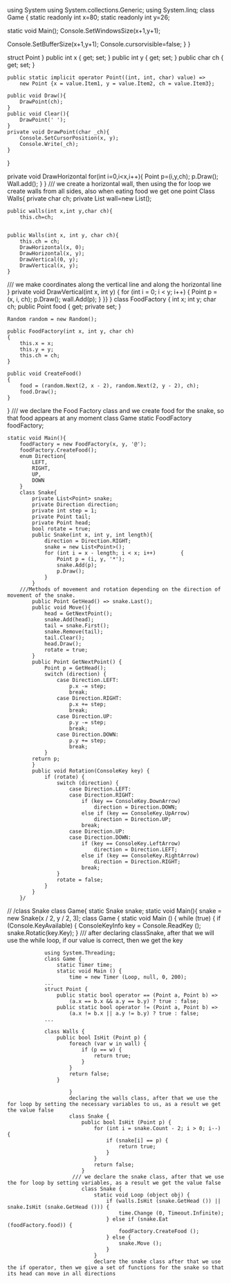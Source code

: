 
using System
using System.collections.Generic;
using System.linq;
class Game {
     static readonly int x=80;
     static readonly int y=26;

static void Main();
Console.SetWindowsSize(x+1,y+1);



Console.SetBufferSize(x+1,y+1);
Console.cursorvisible=false;
}
}

struct Point }
public int x { get; set; }
    public int y { get; set; }
    public char ch { get; set; }

    public static implicit operator Point((int, int, char) value) => 
        new Point {x = value.Item1, y = value.Item2, ch = value.Item3};

    public void Draw(){
        DrawPoint(ch);
    }
    public void Clear(){
        DrawPoint(' ');
    }
    private void DrawPoint(char _ch){
        Console.SetCursorPosition(x, y);
        Console.Write(_ch);
    }
}

private void DrawHorizontal
    for(int i=0,i<x,i++){
        Point p=(i,y,ch);
p.Draw();
Wall.add();
    }
}
/// we create a horizontal wall, then using the for loop we create walls from all sides, also when eating food we get one point
Class Walls{
    private char ch; 
    private List<Point> wall=new List<Point>();

    public walls(int x,int y,char ch){
        this.ch=ch;

    
    public Walls(int x, int y, char ch){
        this.ch = ch;
        DrawHorizontal(x, 0);
        DrawHorizontal(x, y);
        DrawVertical(0, y);
        DrawVertical(x, y);
    }
/// we make coordinates along the vertical line and along the horizontal line
    }
    private void DrawVertical(int x, int y) {
        for (int i = 0; i < y; i++) {
            Point p = (x, i, ch);
            p.Draw();
            wall.Add(p);
        }
    }}
}
class FoodFactory
{
    int x;
    int y;
    char ch;
    public Point food { get; private set; }

    Random random = new Random();

    public FoodFactory(int x, int y, char ch)
    {
        this.x = x;
        this.y = y;
        this.ch = ch;
    }

    public void CreateFood()
    {
        food = (random.Next(2, x - 2), random.Next(2, y - 2), ch);
        food.Draw();
    }
}
/// we declare the Food Factory class and we create food for the snake, so that food appears at any moment
class Game
    static FoodFactory foodFactory;

    static void Main(){
        foodFactory = new FoodFactory(x, y, '@');
        foodFactory.CreateFood();
        enum Direction{
            LEFT,
            RIGHT,
            UP,
            DOWN
        }
        class Snake{
            private List<Point> snake;
            private Direction direction;
            private int step = 1;
            private Point tail;
            private Point head;
            bool rotate = true;
            public Snake(int x, int y, int length){
                direction = Direction.RIGHT;
                snake = new List<Point>();
                for (int i = x - length; i < x; i++)        {
                    Point p = (i, y, '*');
                    snake.Add(p);
                    p.Draw();
                }
            }
        ///Methods of movement and rotation depending on the direction of movement of the snake.
            public Point GetHead() => snake.Last();
            public void Move(){
                head = GetNextPoint();
                snake.Add(head);
                tail = snake.First();
                snake.Remove(tail);
                tail.Clear();
                head.Draw();
                rotate = true;
            }
            public Point GetNextPoint() {
                Point p = GetHead();
                switch (direction) {
                    case Direction.LEFT:
                        p.x -= step;
                        break;
                    case Direction.RIGHT:
                        p.x += step;
                        break;
                    case Direction.UP:
                        p.y -= step;
                        break;
                    case Direction.DOWN:
                        p.y += step;
                        break;
                }
            return p;
            }
            public void Rotation(ConsoleKey key) {
                if (rotate) {
                    switch (direction) {
                        case Direction.LEFT:
                        case Direction.RIGHT:
                            if (key == ConsoleKey.DownArrow)
                                direction = Direction.DOWN;
                            else if (key == ConsoleKey.UpArrow)
                                direction = Direction.UP;
                            break;
                        case Direction.UP:
                        case Direction.DOWN:
                            if (key == ConsoleKey.LeftArrow)
                                direction = Direction.LEFT;
                            else if (key == ConsoleKey.RightArrow)
                                direction = Direction.RIGHT;
                            break;
                    }
                    rotate = false;
                }
            }
        }/
// /class Snake
        class Game{
            static Snake snake;
            static void Main(){
                snake = new Snake(x / 2, y / 2, 3);
                class Game {
                    static void Main () {
                        while (true) {
                            if (Console.KeyAvailable) {
                                ConsoleKeyInfo key = Console.ReadKey ();
                                snake.Rotatiс(key.Key);
                            }
              /// after declaring classSnake, after that we will use the while loop, if our value is correct, then we get the key

                using System.Threading;
                class Game {
                    static Timer time;
                    static void Main () {
                        time = new Timer (Loop, null, 0, 200);
                ...
                struct Point {
                    public static bool operator == (Point a, Point b) => 
                        (a.x == b.x && a.y == b.y) ? true : false;
                    public static bool operator != (Point a, Point b) => 
                        (a.x != b.x || a.y != b.y) ? true : false;
                ...

                class Walls {
                    public bool IsHit (Point p) {
                        foreach (var w in wall) {
                            if (p == w) {
                                return true;
                            }
                        }
                        return false;
                    }
                 
                        }
                        declaring the walls class, after that we use the for loop by setting the necessary variables to us, as a result we get the value false
                        class Snake {
                            public bool IsHit (Point p) {
                                for (int i = snake.Count - 2; i > 0; i--) {
                                    if (snake[i] == p) {
                                        return true;
                                    }
                                }
                                return false;
                            }
                         /// we declare the snake class, after that we use the for loop by setting variables, as a result we get the value false
                            class Snake {
                                static void Loop (object obj) {
                                    if (walls.IsHit (snake.GetHead ()) || snake.IsHit (snake.GetHead ())) {
                                        time.Change (0, Timeout.Infinite);
                                    } else if (snake.Eat (foodFactory.food)) {
                                        foodFactory.CreateFood ();
                                    } else {
                                        snake.Move ();
                                    }
                                }
                                declare the snake class after that we use the if operator, then we give a set of functions for the snake so that its head can move in all directions
